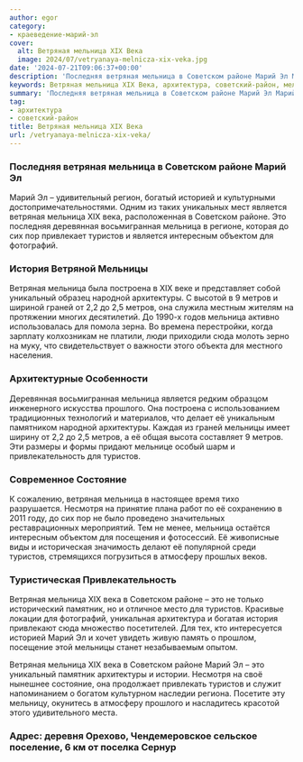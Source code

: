 ```yaml
---
author: egor
category:
- краеведение-марий-эл
cover:
  alt: Ветряная мельница XIX Века
  image: 2024/07/vetryanaya-melnicza-xix-veka.jpg
date: '2024-07-21T09:06:37+00:00'
description: 'Последняя ветряная мельница в Советском районе Марий Эл Марий Эл – удивительный регион, богатый историей и культурными достопримечательностями. Одним из...'
keywords: Ветряная мельница XIX Века, архитектура, советский-район, мельница, ветряная, туристов, советском, районе, марий, xix, метров, является, века, это, мельницы, архитектуры, последняя, историей
summary: 'Последняя ветряная мельница в Советском районе Марий Эл Марий Эл – удивительный регион, богатый историей и культурными достопримечательностями. Одним из...'
tag:
- архитектура
- советский-район
title: Ветряная мельница XIX Века
url: /vetryanaya-melnicza-xix-veka/
---
```


### Последняя ветряная мельница в Советском районе Марий Эл

Марий Эл – удивительный регион, богатый историей и культурными достопримечательностями. Одним из таких уникальных мест является ветряная мельница XIX века, расположенная в Советском районе. Это последняя деревянная восьмигранная мельница в регионе, которая до сих пор привлекает туристов и является интересным объектом для фотографий.

### История Ветряной Мельницы

Ветряная мельница была построена в XIX веке и представляет собой уникальный образец народной архитектуры. С высотой в 9 метров и шириной граней от 2,2 до 2,5 метров, она служила местным жителям на протяжении многих десятилетий. До 1990-х годов мельница активно использовалась для помола зерна. Во времена перестройки, когда зарплату колхозникам не платили, люди приходили сюда молоть зерно на муку, что свидетельствует о важности этого объекта для местного населения.

### Архитектурные Особенности

Деревянная восьмигранная мельница является редким образцом инженерного искусства прошлого. Она построена с использованием традиционных технологий и материалов, что делает её уникальным памятником народной архитектуры. Каждая из граней мельницы имеет ширину от 2,2 до 2,5 метров, а её общая высота составляет 9 метров. Эти размеры и формы придают мельнице особый шарм и привлекательность для туристов.

### Современное Состояние

К сожалению, ветряная мельница в настоящее время тихо разрушается. Несмотря на принятие плана работ по её сохранению в 2011 году, до сих пор не было проведено значительных реставрационных мероприятий. Тем не менее, мельница остаётся интересным объектом для посещения и фотосессий. Её живописные виды и историческая значимость делают её популярной среди туристов, стремящихся погрузиться в атмосферу прошлых веков.

### Туристическая Привлекательность

Ветряная мельница XIX века в Советском районе – это не только исторический памятник, но и отличное место для туристов. Красивые локации для фотографий, уникальная архитектура и богатая история привлекают сюда множество посетителей. Для тех, кто интересуется историей Марий Эл и хочет увидеть живую память о прошлом, посещение этой мельницы станет незабываемым опытом.

Ветряная мельница XIX века в Советском районе Марий Эл – это уникальный памятник архитектуры и истории. Несмотря на своё нынешнее состояние, она продолжает привлекать туристов и служит напоминанием о богатом культурном наследии региона. Посетите эту мельницу, окунитесь в атмосферу прошлого и насладитесь красотой этого удивительного места.

### Адрес: деревня Орехово, Чендемеровское сельское поселение, 6 км от поселка Сернур